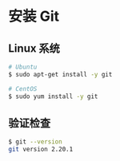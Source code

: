 # 安装 Git

## Linux 系统

```sh
# Ubuntu
$ sudo apt-get install -y git

# CentOS
$ sudo yum install -y git
```

## 验证检查

```sh
$ git --version
git version 2.20.1
```
